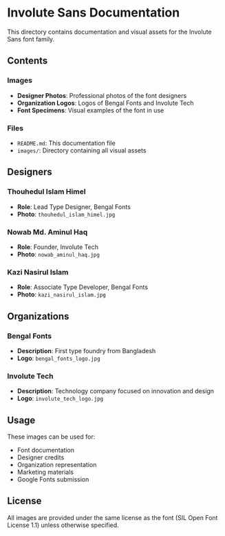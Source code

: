 # Involute Sans Documentation

This directory contains documentation and visual assets for the Involute Sans font family.

## Contents

### Images
- **Designer Photos**: Professional photos of the font designers
- **Organization Logos**: Logos of Bengal Fonts and Involute Tech
- **Font Specimens**: Visual examples of the font in use

### Files
- `README.md`: This documentation file
- `images/`: Directory containing all visual assets

## Designers

### Thouhedul Islam Himel
- **Role**: Lead Type Designer, Bengal Fonts
- **Photo**: `thouhedul_islam_himel.jpg`

### Nowab Md. Aminul Haq
- **Role**: Founder, Involute Tech
- **Photo**: `nowab_aminul_haq.jpg`

### Kazi Nasirul Islam
- **Role**: Associate Type Developer, Bengal Fonts
- **Photo**: `kazi_nasirul_islam.jpg`

## Organizations

### Bengal Fonts
- **Description**: First type foundry from Bangladesh
- **Logo**: `bengal_fonts_logo.jpg`

### Involute Tech
- **Description**: Technology company focused on innovation and design
- **Logo**: `involute_tech_logo.jpg`

## Usage

These images can be used for:
- Font documentation
- Designer credits
- Organization representation
- Marketing materials
- Google Fonts submission

## License

All images are provided under the same license as the font (SIL Open Font License 1.1) unless otherwise specified.
